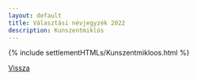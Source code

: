 ```yaml
---
layout: default
title: Választási névjegyzék 2022
description: Kunszentmiklós
---
```


{% include settlementHTMLs/Kunszentmikloos.html %}

[Vissza](../)